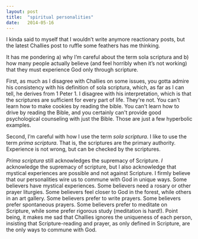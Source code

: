 ```yaml
---
layout: post
title:  "spiritual personalities"
date:   2014-05-16
---
```



I kinda said to myself that I wouldn’t write anymore reactionary posts, but the latest Challies post to ruffle some feathers has me thinking.

It has me pondering a) why I’m careful about the term sola scriptura and b) how many people actually believe (and feel horribly when it’s not working) that they must experience God only through scripture.

First, as much as I disagree with Challies on some issues, you gotta admire his consistency with his definition of sola scriptura, which, as far as I can tell, he derives from 1 Peter 1. I disagree with his interpretation, which is that the scriptures are sufficient for every part of life. They're not. You can't learn how to make cookies by reading the bible. You can't learn how to drive by reading the Bible, and you certainly can't provide good psychological counseling with just the Bible. Those are just a few hyperbolic examples.

Second, I’m careful with how I use the term *sola scriptura*. I like to use the term *prima scriptura*. That is, the scriptures are the primary authority. Experience is not wrong, but can be checked by the scriptures.

*Prima scriptura* still acknowledges the supremacy of Scripture. *I* acknowledge the supremacy of scripture, but I also acknowledge that mystical experiences are possible and not against Scripture. I firmly believe that our personalities wire us to commune with God in unique ways. Some believers have mystical experiences. Some believers need a rosary or other prayer liturgies. Some believers feel closer to God in the forest, while others in an art gallery. Some believers prefer to write prayers. Some believers prefer spontaneous prayers. Some believers prefer to meditate on Scripture, while some prefer rigorous study (meditation is hard!). Point being, it makes me sad that Challies ignores the uniqueness of each person, insisting that Scripture-reading and prayer, as only defined in Scripture, are the only ways to commune with God. 

